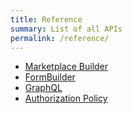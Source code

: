```yaml
---
title: Reference
summary: List of all APIs
permalink: /reference/
---
```


* [Marketplace Builder](/reference/marketplace-builder)
* [FormBuilder](/reference/form-builder)
* [GraphQL](/reference/graphql)
* [Authorization Policy](/reference/authorization-policy)

